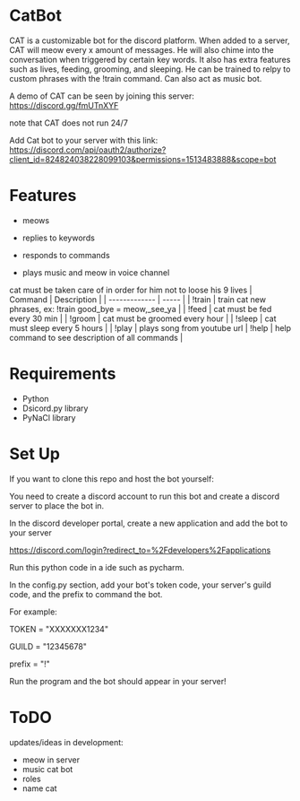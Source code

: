 # CatBot 

CAT is a customizable bot for the discord platform. 
When added to a server, CAT will meow every x amount of messages. He will also chime into the conversation when triggered by certain key words.
It also has extra features such as lives, feeding, grooming, and sleeping. He can be trained to relpy to custom phrases with the !train command.
Can also act as music bot.

A demo of CAT can be seen by joining this server: 
https://discord.gg/fmUTnXYF

note that CAT does not run 24/7

Add Cat bot to your server with this link:
https://discord.com/api/oauth2/authorize?client_id=824824038228099103&permissions=1513483888&scope=bot 




# Features
* meows

* replies to keywords

* responds to commands

* plays music and meow in voice channel


cat must be taken care of in order for him not to loose his 9 lives
| Command | Description |
| ------------- | ----- |
|  !train       | train cat new phrases, ex: !train good_bye = meow,_see_ya  |
|  !feed |  cat must be fed every 30 min  |
|  !groom |  cat must be groomed every hour  |
|  !sleep | cat must sleep every 5 hours  |
| !play   | plays song from youtube url
|  !help | help command to see description of all commands  |


# Requirements 
* Python 
* Dsicord.py library
* PyNaCl library

# Set Up
If you want to clone this repo and host the bot yourself:

You need to create a discord account to run this bot and create a discord server to place the bot in.

In the discord developer portal, create a new application and add the bot to your server

https://discord.com/login?redirect_to=%2Fdevelopers%2Fapplications

Run this python code in a ide such as pycharm.

In the config.py section, add your bot's token code, your server's guild code, and the prefix to command the bot.

For example:

TOKEN = "XXXXXXX1234"

GUILD = "12345678"

prefix = "!"

Run the program and the bot should appear in your server!


# ToDO

updates/ideas in development:

* meow in server
* music cat bot
* roles
* name cat

